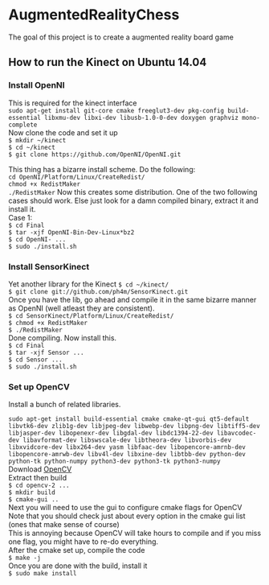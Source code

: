 ﻿# AugmentedRealityChess
The goal of this project is to create a augmented reality board game
## How to run the Kinect on Ubuntu 14.04 

### Install OpenNI 
This is required for the kinect interface   
`sudo apt-get install git-core cmake freeglut3-dev pkg-config build-essential libxmu-dev libxi-dev libusb-1.0-0-dev doxygen graphviz mono-complete`  
Now clone the code and set it up  
`$ mkdir ~/kinect`  
`$ cd ~/kinect`   
`$ git clone https://github.com/OpenNI/OpenNI.git`   
    
This thing has a bizarre install scheme. Do the following:  
`cd OpenNI/Platform/Linux/CreateRedist/`   
`chmod +x RedistMaker`   
`./RedistMaker`
Now this creates some distribution. One of the two following cases should work. Else just look for a damn compiled binary, extract it and install it.    
Case 1:   
`$ cd Final`  
`$ tar -xjf OpenNI-Bin-Dev-Linux*bz2`  
`$ cd OpenNI- ...`   
`$ sudo ./install.sh`   

### Install SensorKinect 
Yet another library for the Kinect
`$ cd ~/kinect/`   
`$ git clone git://github.com/ph4m/SensorKinect.git`   
Once you have the lib, go ahead and compile it in the same bizarre manner as OpenNI (well atleast they are consistent).   
`$ cd SensorKinect/Platform/Linux/CreateRedist/ `   
`$ chmod +x RedistMaker`   
`$ ./RedistMaker`   
Done compiling. Now install this.  
`$ cd Final`  
`$ tar -xjf Sensor ...`  
`$ cd Sensor ...`  
`$ sudo ./install.sh`  
### Set up OpenCV
Install a bunch of related libraries.

`sudo apt-get install build-essential cmake cmake-qt-gui qt5-default libvtk6-dev zlib1g-dev libjpeg-dev libwebp-dev libpng-dev libtiff5-dev libjasper-dev libopenexr-dev libgdal-dev libdc1394-22-dev libavcodec-dev libavformat-dev libswscale-dev libtheora-dev libvorbis-dev libxvidcore-dev libx264-dev yasm libfaac-dev libopencore-amrnb-dev libopencore-amrwb-dev libv4l-dev libxine-dev libtbb-dev python-dev python-tk python-numpy python3-dev python3-tk python3-numpy`   
Download [OpenCV]("http://opencv.org/")   
Extract then build   
`$ cd opencv-2 ...`   
`$ mkdir build`   
`$ cmake-gui ..`   
Next you will need to use the gui to configure cmake flags for OpenCV  
Note that you should check just about every option in the cmake gui list (ones that make sense of course)   
This is annoying because OpenCV will take hours to compile and if you miss one flag, you might have to re-do everything.  
After the cmake set up, compile the code  
`$ make -j`   
Once you are done with the build, install it   
`$ sudo make install`   
